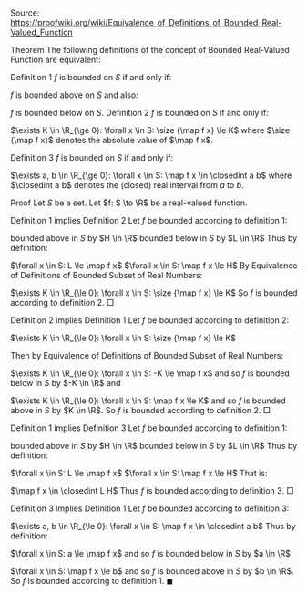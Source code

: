 # 

Source: https://proofwiki.org/wiki/Equivalence_of_Definitions_of_Bounded_Real-Valued_Function



Theorem
The following definitions of the concept of Bounded Real-Valued Function are equivalent:

Definition 1
$f$ is bounded on $S$ if and only if:

$f$ is bounded above on $S$
and also:

$f$ is bounded below on $S$.
Definition 2
$f$ is bounded on $S$ if and only if:

$\exists K \in \R_{\ge 0}: \forall x \in S: \size {\map f x} \le K$
where $\size {\map f x}$ denotes the absolute value of $\map f x$.

Definition 3
$f$ is bounded on $S$ if and only if:

$\exists a, b \in \R_{\ge 0}: \forall x \in S: \map f x \in \closedint a b$
where $\closedint a b$ denotes the (closed) real interval from $a$ to $b$.


Proof
Let $S$ be a set.
Let $f: S \to \R$ be a real-valued function.

Definition 1 implies Definition 2
Let $f$ be bounded according to definition 1:

bounded above in $S$ by $H \in \R$
bounded below in $S$ by $L \in \R$
Thus by definition:

$\forall x \in S: L \le \map f x$
$\forall x \in S: \map f x \le H$
By Equivalence of Definitions of Bounded Subset of Real Numbers:

$\exists K \in \R_{\le 0}: \forall x \in S: \size {\map f x} \le K$
So $f$ is bounded according to definition 2.
$\Box$


Definition 2 implies Definition 1
Let $f$ be bounded according to definition 2:

$\exists K \in \R_{\le 0}: \forall x \in S: \size {\map f x} \le K$

Then by Equivalence of Definitions of Bounded Subset of Real Numbers:

$\exists K \in \R_{\le 0}: \forall x \in S: -K \le \map f x$
and so $f$ is bounded below in $S$ by $-K \in \R$
and

$\exists K \in \R_{\le 0}: \forall x \in S: \map f x \le K$
and so $f$ is bounded above in $S$ by $K \in \R$.
So $f$ is bounded according to definition 2.
$\Box$


Definition 1 implies Definition 3
Let $f$ be bounded according to definition 1:

bounded above in $S$ by $H \in \R$
bounded below in $S$ by $L \in \R$
Thus by definition:

$\forall x \in S: L \le \map f x$
$\forall x \in S: \map f x \le H$
That is:

$\map f x \in \closedint L H$
Thus $f$ is bounded according to definition 3.
$\Box$


Definition 3 implies Definition 1
Let $f$ be bounded according to definition 3:

$\exists a, b \in \R_{\le 0}: \forall x \in S: \map f x \in \closedint a b$
Thus by definition:

$\forall x \in S: a \le \map f x$
and so $f$ is bounded below in $S$ by $a \in \R$

$\forall x \in S: \map f x \le b$
and so $f$ is bounded above in $S$ by $b \in \R$.
So $f$ is bounded according to definition 1.
$\blacksquare$





